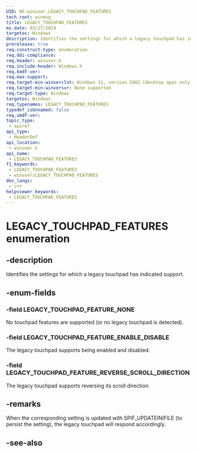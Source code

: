 ```yaml
---
UID: NE:winuser.LEGACY_TOUCHPAD_FEATURES
tech.root: winmsg
title: LEGACY_TOUCHPAD_FEATURES
ms.date: 03/27/2024
targetos: Windows
description: Identifies the settings for which a legacy touchpad has indicated support.
prerelease: true
req.construct-type: enumeration
req.ddi-compliance: 
req.header: winuser.h
req.include-header: Windows.h
req.kmdf-ver: 
req.max-support: 
req.target-min-winverclnt: Windows 11, version 24H2 [desktop apps only]
req.target-min-winversvr: None supported
req.target-type: Windows
targetos: Windows
req.typenames: LEGACY_TOUCHPAD_FEATURES
typedef_isUnnamed: false
req.umdf-ver: 
topic_type:
 - apiref
api_type:
 - HeaderDef
api_location:
 - winuser.h
api_name:
 - LEGACY_TOUCHPAD_FEATURES
f1_keywords:
 - LEGACY_TOUCHPAD_FEATURES
 - winuser/LEGACY_TOUCHPAD_FEATURES
dev_langs:
 - c++
helpviewer_keywords:
 - LEGACY_TOUCHPAD_FEATURES
---
```


# LEGACY_TOUCHPAD_FEATURES enumeration

## -description

Identifies the settings for which a legacy touchpad has indicated support.

## -enum-fields

### -field LEGACY_TOUCHPAD_FEATURE_NONE

No touchpad features are supported (or no legacy touchpad is detected).

### -field LEGACY_TOUCHPAD_FEATURE_ENABLE_DISABLE

The legacy touchpad supports being enabled and disabled.

### -field LEGACY_TOUCHPAD_FEATURE_REVERSE_SCROLL_DIRECTION

The legacy touchpad supports reversing its scroll direction.

## -remarks

When the corresponding setting is updated with SPIF_UPDATEINIFILE (to persist the setting), the legacy touchpad will respond accordingly.

## -see-also
